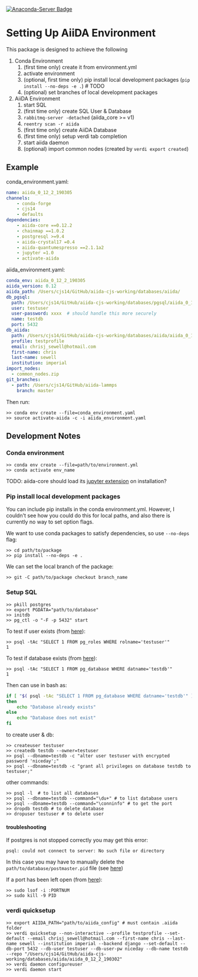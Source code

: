 [![Anaconda-Server Badge](https://anaconda.org/cjs14/activate-aiida/badges/version.svg)](https://anaconda.org/cjs14/activate-aiida)

# Setting Up AiiDA Environment

This package is designed to achieve the following

1. Conda Environment
   1. (first time only) create it from environment.yml
   2. activate environment
   3. (optional, first time only) pip install local development packages (`pip install --no-deps -e .`)  # TODO
   4. (optional) set branches of local development packages
2. AiiDA Environment
   1. start SQL
   2. (first time only) create SQL User & Database
   3. `rabbitmq-server -detached` (aiida_core >= v1)
   4. `reentry scan -r aiida`
   5. (first time only) create AiiDA Database
   6. (first time only) setup verdi tab completion
   7. start aiida daemon
   8. (optional) import common nodes (created by `verdi export created`)

## Example

conda_environment.yaml:

```yaml
name: aiida_0_12_2_190305
channels:
    - conda-forge
    - cjs14
    - defaults
dependencies:
    - aiida-core ==0.12.2
    - chainmap ==1.0.2
    - postgresql >=9.4
    - aiida-crystal17 =0.4
    - aiida-quantumespresso ==2.1.1a2
    - jupyter =1.0
    - activate-aiida
```

aiida_environment.yaml:

```yaml
conda_env: aiida_0_12_2_190305
aiida_version: 0.12
aiida_path: /Users/cjs14/GitHub/aiida-cjs-working/databases/aiida/
db_pgsql:
  path: /Users/cjs14/GitHub/aiida-cjs-working/databases/pgsql/aiida_0_12_2_190305
  user: testuser
  user-password: xxxx  # should handle this more securely
  name: testdb
  port: 5432  
db_aiida:
  path: /Users/cjs14/GitHub/aiida-cjs-working/databases/aiida/aiida_0_12_2_190305
  profile: testprofile
  email: chrisj_sewell@hotmail.com
  first-name: chris
  last-name: sewell
  institution: imperial
import_nodes:
  - common_nodes.zip
git_branches:
  - path: /Users/cjs14/GitHub/aiida-lammps
    branch: master
```

Then run:

```console
>> conda env create --file=conda_environment.yaml
>> source activate-aiida -c -i aiida_environment.yaml
```

## Development Notes

### Conda environment

    >> conda env create --file=path/to/environment.yml
    >> conda activate env_name

TODO: aiida-core should load its [jupyter extension](https://aiida-core.readthedocs.io/en/stable/installation/installation.html#using-aiida-in-jupyter) on installation?

### Pip install local development packages

You can include pip installs in the conda environment.yml.
However, I couldn't see how you could do this for local paths,
and also there is currently no way to set option flags.

We want to use conda packages to satisfy dependencies, so use `--no-deps` flag:

    >> cd path/to/package
    >> pip install --no-deps -e .

We can set the local branch of the package:

    >> git -C path/to/package checkout branch_name

### Setup SQL

    >> pkill postgres
    >> export PGDATA="path/to/database"
    >> initdb
    >> pg_ctl -o "-F -p 5432" start

To test if user exists (from [here](https://stackoverflow.com/a/8546783/5033292)):

    >> psql -tAc "SELECT 1 FROM pg_roles WHERE rolname='testuser'"
    1

To test if database exists (from [here](https://stackoverflow.com/a/17757560/5033292)):

    >> psql -tAc "SELECT 1 FROM pg_database WHERE datname='testdb'"
    1

Then can use in bash as:

```bash
if [ "$( psql -tAc "SELECT 1 FROM pg_database WHERE datname='testdb'" )" = '1' ]
then
    echo "Database already exists"
else
    echo "Database does not exist"
fi
```

to create user & db:

    >> createuser testuser
    >> createdb testdb --owner=testuser
    >> psql --dbname=testdb -c "alter user testuser with encrypted password 'niceday';"
    >> psql --dbname=testdb -c "grant all privileges on database testdb to testuser;"

other commands:

    >> psql -l  # to list all databases
    >> psql --dbname=testdb --command="\du+" # to list database users
    >> psql --dbname=testdb --command="\conninfo" # to get the port
    >> dropdb testdb # to delete database
    >> dropuser testuser # to delete user

#### troubleshooting

If postgres is not stopped correctly you may get this error:

    psql: could not connect to server: No such file or directory

In this case you may have to manually delete the
`path/to/database/postmaster.pid` file (see [here](https://stackoverflow.com/a/13573207/5033292))

If a port has been left open (from [here](https://stackoverflow.com/a/17703016/5033292)):

    >> sudo lsof -i :PORTNUM
    >> sudo kill -9 PID

### verdi quicksetup

    >> export AIIDA_PATH="path/to/aiida_config" # must contain .aiida folder
    >> verdi quicksetup --non-interactive --profile testprofile --set-default --email chrisj_sewell@hotmail.com --first-name chris --last-name sewell --institution imperial --backend django --set-default --db-port 5432 --db-user testuser --db-user-pw niceday --db-name testdb --repo "/Users/cjs14/GitHub/aiida-cjs-working/databases/aiida/aiida_0_12_2_190302"
    >> verdi daemon configureuser
    >> verdi daemon start
